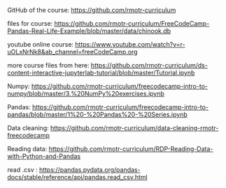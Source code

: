 GitHub of the course: https://github.com/rmotr-curriculum

files for course: https://github.com/rmotr-curriculum/FreeCodeCamp-Pandas-Real-Life-Example/blob/master/data/chinook.db

youtube online course: https://www.youtube.com/watch?v=r-uOLxNrNk8&ab_channel=freeCodeCamp.org

more course files from here: https://github.com/rmotr-curriculum/ds-content-interactive-jupyterlab-tutorial/blob/master/Tutorial.ipynb

Numpy: https://github.com/rmotr-curriculum/freecodecamp-intro-to-numpy/blob/master/3.%20NumPy%20exercises.ipynb

Pandas: https://github.com/rmotr-curriculum/freecodecamp-intro-to-pandas/blob/master/1%20-%20Pandas%20-%20Series.ipynb

Data cleaning: https://github.com/rmotr-curriculum/data-cleaning-rmotr-freecodecamp

Reading data: https://github.com/rmotr-curriculum/RDP-Reading-Data-with-Python-and-Pandas

read .csv : https://pandas.pydata.org/pandas-docs/stable/reference/api/pandas.read_csv.html
